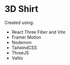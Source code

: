 # 3D Shirt

Created using:

-   React Three Fiber and Vite
-   Framer Motion
-   Nodemon
-   TailwindCSS
-   ThreeJS
-   Valtio
